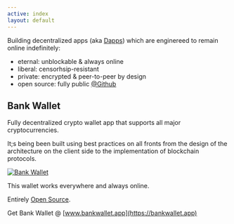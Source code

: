 ```yaml
---
active: index
layout: default
---
```


Building decentralized apps (aka <a href="http://horizontalsystems.io/assets/images/dapps.png" target="_blank">Dapps</a>) which are enginereed to remain online indefinitely: 

- eternal: unblockable & always online
- liberal: censorhsip-resistant
- private: encrypted & peer-to-peer by design
- open source: fully public [@Github](https://github.com/horizontalsystems/)


## Bank Wallet

Fully decentralized crypto wallet app that supports all major cryptocurrencies.

It;s being been built using best practices on all fronts from the design of the architecture on the client side to the implementation of blockchain protocols.

[![Bank Wallet](/assets/images/dao_platform.png)](https://horizontalsystems.io/dapps/bank-wallet)

This wallet works everywhere and always online. 

Entirely [Open Source](https://github.com/horizontalsystems/).

Get Bank Wallet @ [www.bankwallet.app](https://bankwallet.app)